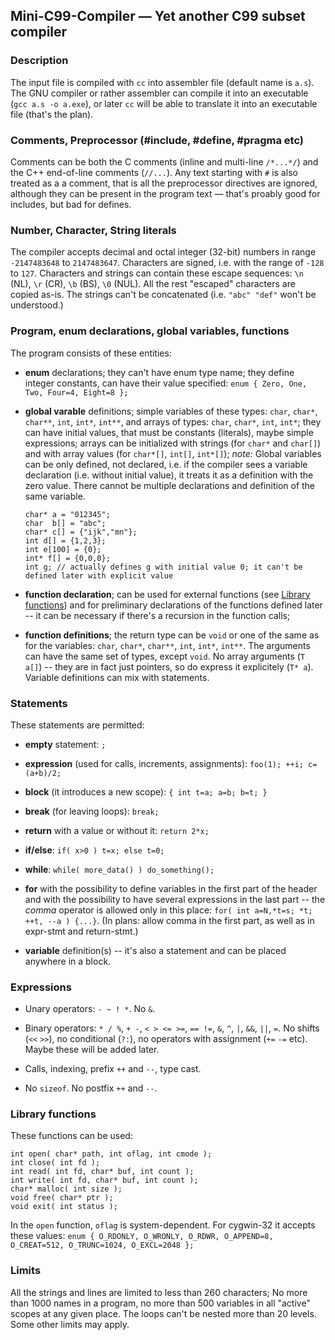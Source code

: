## Mini-C99-Compiler — Yet another C99 subset compiler

### Description

The input file is compiled with `cc` into assembler file (default name is `a.s`).
The GNU compiler or rather assembler can compile it into an executable (`gcc a.s -o a.exe`),
or later `cc` will be able to translate it into an executable file (that's the plan).

### Comments, Preprocessor (#include, #define, #pragma etc)

Comments can be both the C comments (inline and multi-line `/*...*/`) and the C++
end-of-line comments (`//...`). Any text starting with `#` is also treated as a
a comment, that is all the preprocessor directives are ignored, although they can be
present in the program text — that's proably good for includes, but bad for defines.

### Number, Character, String literals

The compiler accepts decimal and octal integer (32-bit) numbers in range `-2147483648` to `2147483647`.
Characters are signed, i.e. with the range of `-128` to `127`.
Characters and strings can contain these escape sequences: `\n` (NL), `\r` (CR), `\b` (BS),
`\0` (NUL). All the rest "escaped" characters are copied as-is. The strings can't be
concatenated (i.e. `"abc" "def"` won't be understood.)

### Program, enum declarations, global variables, functions

The program consists of these entities:

* **enum** declarations; they can't have enum type name; they define integer constants,
can have their value specified: `enum { Zero, One, Two, Four=4, Eight=8 };`

* **global varable** definitions; simple variables of these types: `char`, `char*`, `char**`,
`int`, `int*`, `int**`, and arrays of types: `char`, `char*`, `int`, `int*`; they can have
initial values, that must be constants (literals), maybe simple expressions; arrays can be
initialized with strings (for `char*` and `char[]`) and with array values (for `char*[]`,
`int[]`, `int*[]`); *note:* Global variables can be only defined, not declared, i.e.
if the compiler sees a variable declaration (i.e. without initial value), it treats it as
a definition with the zero value. There cannot be multiple declarations and definition of the same variable.

    ```
    char* a = "012345";
    char  b[] = "abc";
    char* c[] = {"ijk","mn"};
    int d[] = {1,2,3};
    int e[100] = {0};
    int* f[] = {0,0,0};
    int g; // actually defines g with initial value 0; it can't be defined later with explicit value
    ```

* **function declaration**; can be used for external functions (see [Library functions](#library-functions))
and for preliminary declarations of the functions defined later -- it can be necessary
if there's a recursion in the function calls;

* **function definitions**; the return type can be `void` or one of the same as for the
variables: `char`, `char*`, `char**`, `int`, `int*`, `int**`. The arguments can have the
same set of types, except `void`. No array arguments (`T a[]`) -- they are in fact just
pointers, so do express it explicitely (`T* a`). Variable definitions can mix with statements.

### Statements

These statements are permitted:

* **empty** statement: `;`

* **expression** (used for calls, increments, assignments): `foo(1); ++i; c=(a+b)/2;`

* **block** (it introduces a new scope): `{ int t=a; a=b; b=t; }`

* **break** (for leaving loops): `break;`

* **return** with a value or without it: `return 2*x;`

* **if/else**: `if( x>0 ) t=x; else t=0;`

* **while**: `while( more_data() ) do_something();`

* **for** with the possibility to define variables in the first part of the header
and with the possibility to have several expressions in the last part -- the *comma*
operator is allowed only in this place: `for( int a=N,*t=s; *t; ++t, --a ) {...}`.
(In plans: allow comma in the first part, as well as in expr-stmt and return-stmt.)

* **variable** definition(s) -- it's also a statement and can be placed anywhere in a block.

### Expressions

* Unary operators: `- ~ ! *`. No `&`.

* Binary operators: `* / %`, `+ -`, `< > <= >=`, `== !=`, `&`, `^`, `|`, `&&`, `||`, `=`.
No shifts (`<<` `>>`), no conditional (`?:`), no operators with assignment (`+=` `-=` etc).
Maybe these will be added later.

* Calls, indexing, prefix `++` and `--`, type cast.

* No `sizeof`. No postfix `++` and `--`.

### Library functions

These functions can be used:

    int open( char* path, int oflag, int cmode );
    int close( int fd );
    int read( int fd, char* buf, int count );
    int write( int fd, char* buf, int count );
    char* malloc( int size );
    void free( char* ptr );
    void exit( int status );

In the `open` function, `oflag` is system-dependent. For cygwin-32 it accepts these
values: `enum { O_RDONLY, O_WRONLY, O_RDWR, O_APPEND=8, O_CREAT=512, O_TRUNC=1024, O_EXCL=2048 };`

### Limits

All the strings and lines are limited to less than 260 characters; No more than 1000 names
in a program, no more than 500 variables in all "active" scopes at any given place. The loops can't
be nested more than 20 levels. Some other limits may apply.

